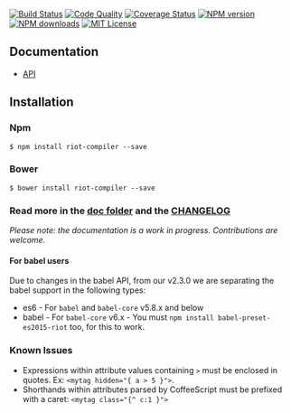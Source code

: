 [![Build Status][travis-image]][travis-url]
[![Code Quality][codeclimate-image]][codeclimate-url]
[![Coverage Status][coverage-image]][coverage-url]
[![NPM version][npm-version-image]][npm-url]
[![NPM downloads][npm-downloads-image]][npm-url]
[![MIT License][license-image]][license-url]

## Documentation

- [API](doc/)

## Installation

### Npm

`$ npm install riot-compiler --save`

### Bower

`$ bower install riot-compiler --save`


### Read more in the [doc folder](doc/) and the [CHANGELOG](CHANGELOG.md)

_Please note: the documentation is a work in progress. Contributions are welcome._

#### For babel users

Due to changes in the babel API, from our v2.3.0 we are separating the babel support in the following types:

* es6 - For `babel` and `babel-core` v5.8.x and below
* babel - For `babel-core` v6.x - You must `npm install babel-preset-es2015-riot` too, for this to work.

### Known Issues

* Expressions within attribute values containing `>` must be enclosed in quotes. Ex: `<mytag hidden="{ a > 5 }">`.
* Shorthands within attributes parsed by CoffeeScript must be prefixed with a caret: `<mytag class="{^ c:1 }">`

[travis-image]:  https://img.shields.io/travis/riot/compiler.svg?style=flat-square
[travis-url]:    https://travis-ci.org/riot/compiler
[license-image]: http://img.shields.io/badge/license-MIT-000000.svg?style=flat-square
[license-url]:   LICENSE.txt
[npm-version-image]:   http://img.shields.io/npm/v/riot-compiler.svg?style=flat-square
[npm-downloads-image]: http://img.shields.io/npm/dm/riot-compiler.svg?style=flat-square
[npm-url]:             https://npmjs.org/package/riot-compiler
[coverage-image]:    https://img.shields.io/coveralls/riot/compiler/master.svg?style=flat-square
[coverage-url]:      https://coveralls.io/r/riot/compiler/?branch=master
[codeclimate-image]: https://codeclimate.com/github/riot/compiler/badges/gpa.svg
[codeclimate-url]:   https://codeclimate.com/github/riot/compiler
